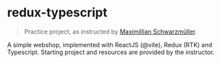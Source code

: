 # redux-typescript

> Practice project, as instructed by [Maximillian Schwarzmüller](https://www.udemy.com/user/maximilian-schwarzmuller/). 

A simple webshop, implemented with ReactJS (@vite), Redux (RTK) and Typescript. Starting project and resources are provided by the instructor.
